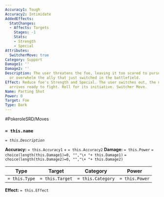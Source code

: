 ```yaml
---
Accuracy1: Tough
Accuracy2: Intimidate
AddedEffects:
  StatChanges:
  - Affects: Targets
    Stages: -1
    Stats:
    - Strength
    - Special
Attributes:
  SwitcherMove: true
Category: Support
Damage1: ''
Damage2: ''
Description: The user threatens the foe, leaving it too scared to pursuit the user
  or overwhelm the ally that just switched in the battlefield.
Effect: Reduce foe's Strength and Special. The user switches out, the new Pokemon
  arrives ready to fight. Roll for its initiative. Switcher Move.
Name: Parting Shot
Power: 0
Target: Foe
Type: Dark
---
```


#PokeroleSRD/Moves

### `= this.name`
*`= this.Description`*

**Accuracy:** `= this.Accuracy1` + `= this.Accuracy2`
**Damage:** `= this.Power` `= choice(length(this.Damage1)=0, "","\+ "+ this.Damage1)` `= choice(length(this.Damage2)=0, "","\+ "+ this.Damage2)`

| Type          | Target          | Category          | Power          |
| ------------- | --------------- | ----------------  | -------------- |
| `= this.Type` | `= this.Target` | `= this.Category` | `= this.Power` | 

**Effect:** `= this.Effect`
